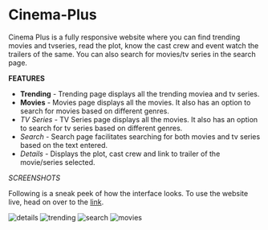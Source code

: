 # Cinema-Plus

Cinema Plus is a fully responsive website where you can find trending movies and tvseries, read the plot, know the cast crew and event watch the trailers of the same. You can also search for movies/tv series in the search page.


__FEATURES__

* __Trending__ - Trending page displays all the trending moviea and tv series.
* __Movies__  - Movies page displays all the movies. It also has an option to search for movies based on different genres.
* _TV Series_ - TV Series page displays all the movies. It also has an option to search for tv series based on different genres.
* _Search_ - Search page facilitates searching for both movies and tv series based on the text entered.
* _Details_  - Displays the plot, cast crew and link to trailer of the movie/series selected.


_SCREENSHOTS_

Following is a sneak peek of how the interface looks. To use the website live, head on over to the [link](https://entertainment-hub.netlify.app/).

![details](https://user-images.githubusercontent.com/67476681/146010186-f22e7890-76b3-4a09-8c9c-f2a7594891db.jpeg)
![trending](https://user-images.githubusercontent.com/67476681/146010221-aa632de5-ecae-45ce-832f-eb681b68f56a.jpeg)
![search](https://user-images.githubusercontent.com/67476681/146010225-ae6a509d-de1d-480f-a1a0-30b860643de0.jpeg)
![movies](https://user-images.githubusercontent.com/67476681/146010230-971c9215-c651-4a32-b0f5-7db7dea3cde3.jpeg)


